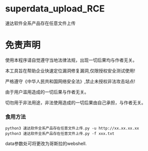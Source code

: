 # superdata_upload_RCE
速达软件全系产品存在任意文件上传

# 免责声明
使用本程序请自觉遵守当地法律法规，出现一切后果均与作者无关。

本工具旨在帮助企业快速定位漏洞修复漏洞,仅限授权安全测试使用!

严格遵守《中华人民共和国网络安全法》,禁止未授权非法攻击站点!

由于用户滥用造成的一切后果与作者无关。

切勿用于非法用途，非法使用造成的一切后果由自己承担，与作者无关。

### 食用方法

```
python3 速达软件全系产品存在任意文件上传.py -u http://xx.xx.xx.xx
python3 速达软件全系产品存在任意文件上传.py -f xxx.txt
```

data参数处可将更改为哥斯拉的webshell.
